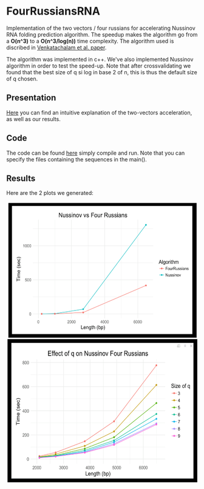 # FourRussiansRNA
Implementation of the two vectors / four russians for accelerating Nussinov RNA folding prediction algorithm. The speedup makes the algorithm go from a **O(n^3)** to a **O(n^3/log(n))** time complexity.
The algorithm used is discribed in [Venkatachalam et al. paper](https://almob.biomedcentral.com/articles/10.1186/1748-7188-9-5).

The algorithm was implemented in c++. We've also implemented Nussinov algorithm in order to test the speed-up. Note that after crossvalidating we found that the best size of q si log in base 2 of n, this is thus the default size of q chosen.

## Presentation
[Here](https://github.com/YannDubs/FourRussiansRNA/blob/master/OnlyThreeRussians.pdf) you can find an intuitive explanation of the two-vectors acceleration, as well as our results.

## Code
The code can be found [here](https://github.com/YannDubs/FourRussiansRNA/tree/master/FourRussiansRNA) simply compile and run. Note that you can specify the files containing the sequences in the main().

## Results
Here are the 2 plots we generated:

![](Results/NussinovVSRussians.png)
![](Results/effectQrussians.png)
